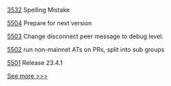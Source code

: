 
[3532](https://github.com/hyperledger/iroha/pull/3532) Spelling Mistake

[5504](https://github.com/hyperledger/besu/pull/5504) Prepare for next version

[5503](https://github.com/hyperledger/besu/pull/5503) Change disconnect peer message to debug level.

[5502](https://github.com/hyperledger/besu/pull/5502) run non-mainnet ATs on PRs, split into sub groups

[5501](https://github.com/hyperledger/besu/pull/5501) Release 23.4.1


[See more >>>](https://start-here.hyperledger.org/pull-requests)
